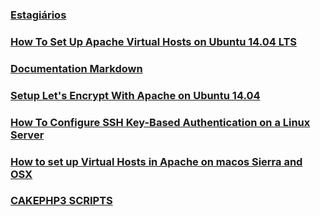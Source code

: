 ### [Estagiários](/estagiarios)

### [How To Set Up Apache Virtual Hosts on Ubuntu 14.04 LTS](vhosts)

### [Documentation Markdown](documentation-markdown)

### [Setup Let's Encrypt With Apache on Ubuntu 14.04](letsencrypt)

### [How To Configure SSH Key-Based Authentication on a Linux Server](linux-server-ssh-key)

### [How to set up Virtual Hosts in Apache on macos Sierra and OSX](vhost-macos)

### [CAKEPHP3 SCRIPTS](cakephp-scripts)
